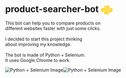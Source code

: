 # product-searcher-bot <img align="center" alt="Python" height="30" width="40" src="https://raw.githubusercontent.com/devicons/devicon/master/icons/python/python-plain.svg">
This bot can help you to compare products on <br>
different websites faster with just some clicks. <br><br>
I decided to start this project thinking <br>
about improving my knowledge. <br><br>
The bot is made of Python + Selenium. <br>
It uses Google Chrome to work. <br>

<img src="https://www.tshirtgeek.com.br/wp-content/uploads/2021/03/com001.jpg" align="left" alt="Python + Selenium Image" height="150">
<img src="https://upload.wikimedia.org/wikipedia/commons/d/d5/Selenium_Logo.png" align="left" alt="Python + Selenium Image" height="150">
